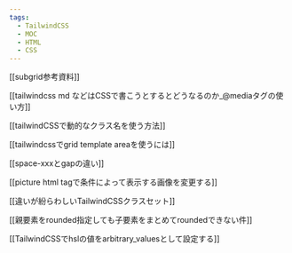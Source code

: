 ```yaml
---
tags:
  - TailwindCSS
  - MOC
  - HTML
  - CSS
---
```

[[subgrid参考資料]]

[[tailwindcss md などはCSSで書こうとするとどうなるのか_@mediaタグの使い方]]

[[tailwindCSSで動的なクラス名を使う方法]]

[[tailwindcssでgrid template areaを使うには]]

[[space-xxxとgapの違い]]

[[picture html tagで条件によって表示する画像を変更する]]

[[違いが紛らわしいTailwindCSSクラスセット]]

[[親要素をrounded指定しても子要素をまとめてroundedできない件]]

[[TailwindCSSでhslの値をarbitrary_valuesとして設定する]]
